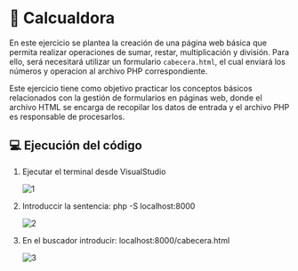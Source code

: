 # 🔢 Calcualdora
En este ejercicio se plantea la creación de una página web básica que permita realizar operaciones de sumar, restar, multiplicación y división.
Para ello, será necesitará utilizar un formulario `cabecera.html`, el cual enviará los números y operacion al archivo PHP correspondiente.

Este ejercicio tiene como objetivo practicar los conceptos básicos relacionados con la gestión de formularios en páginas web, donde
el archivo HTML se encarga de recopilar los datos de entrada y el archivo PHP es responsable de procesarlos.

## 💻 Ejecución del código
  1) Ejecutar el terminal desde VisualStudio

     ![1](https://github.com/user-attachments/assets/66166252-a5dc-4be8-9738-03aed7f023de)

  2) Introduccir la sentencia: php -S localhost:8000

     ![2](https://github.com/user-attachments/assets/df6eab99-f45c-4034-8059-744d75e5355c)

  
  3) En el buscador introducir: localhost:8000/cabecera.html

     ![3](https://github.com/user-attachments/assets/99ab36b1-a64f-4893-a708-25269defe785)



